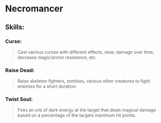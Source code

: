 Necromancer
===========

Skills:
------

### Curse:
> Cast various curses with different effects, slow, damage over time, decrease magic/armor resistance, etc.

### Raise Dead:
> Raise skeleton fighters, zombies, various other creatures to fight enemies for a short duration.

### Twist Soul:
> Fires an orb of dark energy at the target that deals magical damage based on a percentage of the targets maximum hit points.
